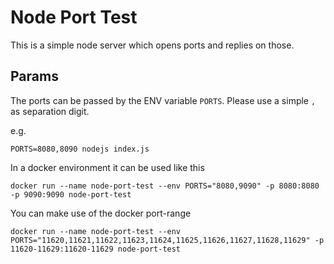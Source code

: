 # Node Port Test
This is a simple node server which opens ports and replies on those.

## Params
The ports can be passed by the ENV variable `PORTS`.
Please use a simple `,` as separation digit. 

e.g.

```
PORTS=8080,8090 nodejs index.js
``` 

In a docker environment it can be used like this
```
docker run --name node-port-test --env PORTS="8080,9090" -p 8080:8080 -p 9090:9090 node-port-test
```

You can make use of the docker port-range
```
docker run --name node-port-test --env PORTS="11620,11621,11622,11623,11624,11625,11626,11627,11628,11629" -p 11620-11629:11620-11629 node-port-test
```
